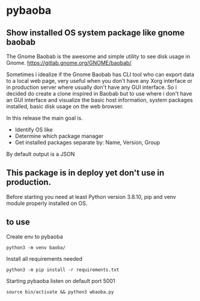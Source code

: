 # pybaoba
## Show installed OS system package like gnome baobab

The Gnome Baobab is the awesome and simple utility to
see disk usage in Gnome.
https://gitlab.gnome.org/GNOME/baobab/

Sometimes i idealize if the Gnome Baobab has CLI tool
who can export data to a local web page, very useful
when you don't have any Xorg interface or in production
server where usually don't have any GUI interface.
So i decided do create a clone inspired in Baobab 
but to use where i don't have an GUI interface and
visualize the basic host information, system packages
installed, basic disk usage on the web browser.


In this release the main goal is.
- Identify OS like
- Determine which package manager
- Get installed packages separate by: Name, Version, Group

By default output is a JSON


## This package is in deploy yet don't use in production.

Before starting you need at least Python version 3.8.10, pip and venv module 
properly installed on OS.

## to use

Create env to pybaoba

```
python3 -m venv baoba/
```

Install all requirements needed

```
python3 -m pip install -r requirements.txt
```

Starting pybaoba listen on default port 5001

```
source bin/activate && python3 wbaoba.py
```